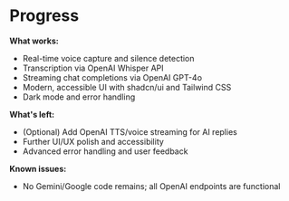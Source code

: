 # Progress

**What works:**
- Real-time voice capture and silence detection
- Transcription via OpenAI Whisper API
- Streaming chat completions via OpenAI GPT-4o
- Modern, accessible UI with shadcn/ui and Tailwind CSS
- Dark mode and error handling

**What's left:**
- (Optional) Add OpenAI TTS/voice streaming for AI replies
- Further UI/UX polish and accessibility
- Advanced error handling and user feedback

**Known issues:**
- No Gemini/Google code remains; all OpenAI endpoints are functional
